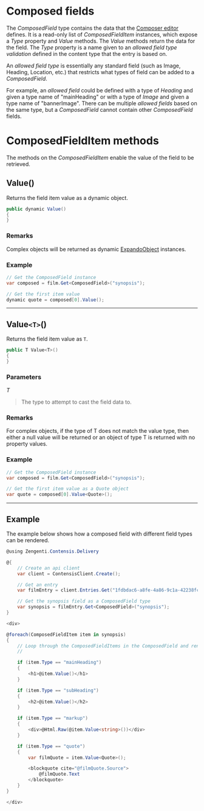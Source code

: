 # Composed fields

The *ComposedField* type contains the data that the [Composer editor](https://zenhub.zengenti.com/Contensis/9/kb/content-types-and-entries/field-editors/Composer.aspx) defines. It is a read-only list of *ComposedFieldItem* instances, which expose a *Type* property and *Value* methods. The *Value* methods return the data for the field. The *Type* property is a name given to an *allowed field type validation* defined in the content type that the entry is based on.

An *allowed field type* is essentially any standard field (such as Image, Heading, Location, etc.) that restricts what types of field can be added to a *ComposedField*.

For example, an *allowed field* could be defined with a type of *Heading* and given a type name of "mainHeading" or with a type of *Image* and given a type name of "bannerImage". There can be multiple *allowed fields* based on the same type, but a *ComposedField* cannot contain other *ComposedField* fields.

# ComposedFieldItem methods

The methods on the *ComposedFieldItem* enable the value of the field to be retrieved.


## Value()

Returns the field item value as a dynamic object.

```cs
public dynamic Value()
{
}
```

### Remarks

Complex objects will be returned as dynamic [ExpandoObject](https://msdn.microsoft.com/en-us/library/system.dynamic.expandoobject(v=vs.110).aspx) instances.

### Example

```cs
// Get the ComposedField instance
var composed = film.Get<ComposedField>("synopsis");

// Get the first item value
dynamic quote = composed[0].Value();
```

---


## Value`<T>`()

Returns the field item value as `T`.

```cs
public T Value<T>()
{
}
```

### Parameters

*T*
> The type to attempt to cast the field data to.

### Remarks

For complex objects, if the type of T does not match the value type, then either a null value will be returned or an object of type T is returned with no property values.

### Example

```cs
// Get the ComposedField instance
var composed = film.Get<ComposedField>("synopsis");

// Get the first item value as a Quote object
var quote = composed[0].Value<Quote>();
```

---

## Example

The example below shows how a composed field with different field types can be rendered.


```cs
@using Zengenti.Contensis.Delivery

@{
    // Create an api client
    var client = ContensisClient.Create();

    // Get an entry
    var filmEntry = client.Entries.Get("1fdbdac6-a8fe-4a86-9c1a-42238fcb47f1");

    // Get the synopsis field as a ComposedField type
    var synopsis = filmEntry.Get<ComposedField>("synopsis");
}

<div>

@foreach(ComposedFieldItem item in synopsis)
{
    // Loop through the ComposedFieldItems in the ComposedField and render the items
    //

    if (item.Type == "mainHeading")
    {
        <h1>@item.Value()</h1>
    }

    if (item.Type == "subHeading")
    {
        <h2>@item.Value()</h2>
    }

    if (item.Type == "markup")
    {
        <div>@Html.Raw(@item.Value<string>())</div>
    }

    if (item.Type == "quote")
    {
        var filmQuote = item.Value<Quote>();

        <blockquote cite="@filmQuote.Source">
            @filmQuote.Text
        </blockquote>
    }
}

</div>

```
